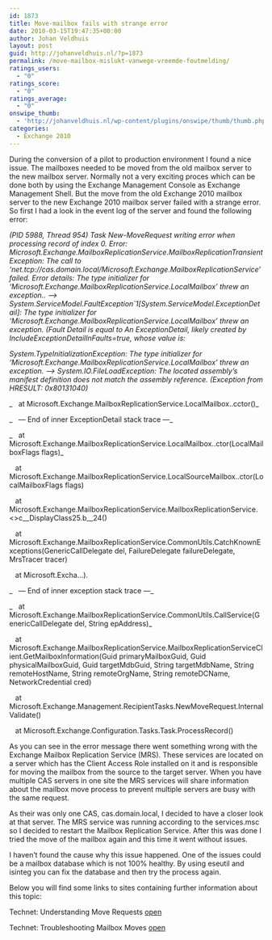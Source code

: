 ```yaml
---
id: 1873
title: Move-mailbox fails with strange error
date: 2010-03-15T19:47:35+00:00
author: Johan Veldhuis
layout: post
guid: http://johanveldhuis.nl/?p=1873
permalink: /move-mailbox-mislukt-vanwege-vreemde-foutmelding/
ratings_users:
  - "0"
ratings_score:
  - "0"
ratings_average:
  - "0"
onswipe_thumb:
  - 'http://johanveldhuis.nl/wp-content/plugins/onswipe/thumb/thumb.php?src=http://johanveldhuis.nl/wp-content/plugins/sociable-zyblog-edition/images/digg.png&amp;w=600&amp;h=800&amp;zc=1&amp;q=75&amp;f=0'
categories:
  - Exchange 2010
---
```

During the conversion of a pilot to production environment I found a nice issue. The mailboxes needed to be moved from the old mailbox server to the new mailbox server. Normally not a very exciting proces which can be done both by using the Exchange Management Console as Exchange Management Shell. But the move from the old Exchange 2010 mailbox server to the new Exchange 2010 mailbox server failed with a strange error. So first I had a look in the event log of the server and found the following error:

_(PID 5988, Thread 954) Task New-MoveRequest writing error when processing record of index 0. Error: Microsoft.Exchange.MailboxReplicationService.MailboxReplicationTransientException: The call to &#8216;net.tcp://cas.domain.local/Microsoft.Exchange.MailboxReplicationService&#8217; failed. Error details: The type initializer for &#8216;Microsoft.Exchange.MailboxReplicationService.LocalMailbox&#8217; threw an exception.. &#8212;> System.ServiceModel.FaultException\`1[System.ServiceModel.ExceptionDetail]: The type initializer for &#8216;Microsoft.Exchange.MailboxReplicationService.LocalMailbox&#8217; threw an exception. (Fault Detail is equal to An ExceptionDetail, likely created by IncludeExceptionDetailInFaults=true, whose value is:_

_System.TypeInitializationException: The type initializer for &#8216;Microsoft.Exchange.MailboxReplicationService.LocalMailbox&#8217; threw an exception. &#8212;-> System.IO.FileLoadException: The located assembly&#8217;s manifest definition does not match the assembly reference. (Exception from HRESULT: 0x80131040)_

_   at Microsoft.Exchange.MailboxReplicationService.LocalMailbox..cctor()_

_   &#8212; End of inner ExceptionDetail stack trace &#8212;_

_   at Microsoft.Exchange.MailboxReplicationService.LocalMailbox..ctor(LocalMailboxFlags flags)_

   at Microsoft.Exchange.MailboxReplicationService.LocalSourceMailbox..ctor(LocalMailboxFlags flags)

   at Microsoft.Exchange.MailboxReplicationService.MailboxReplicationService.<>c\_\_DisplayClass25.<GetMailboxInformation2>b\_\_24()

   at Microsoft.Exchange.MailboxReplicationService.CommonUtils.CatchKnownExceptions(GenericCallDelegate del, FailureDelegate failureDelegate, MrsTracer tracer)

   at Microsoft.Excha&#8230;).

_   &#8212; End of inner exception stack trace &#8212;_

_   at Microsoft.Exchange.MailboxReplicationService.CommonUtils.CallService(GenericCallDelegate del, String epAddress)_

   at Microsoft.Exchange.MailboxReplicationService.MailboxReplicationServiceClient.GetMailboxInformation(Guid primaryMailboxGuid, Guid physicalMailboxGuid, Guid targetMdbGuid, String targetMdbName, String remoteHostName, String remoteOrgName, String remoteDCName, NetworkCredential cred)

   at Microsoft.Exchange.Management.RecipientTasks.NewMoveRequest.InternalValidate()

   at Microsoft.Exchange.Configuration.Tasks.Task.ProcessRecord()

As you can see in the error message there went something wrong with the Exchange Mailbox Replication Service (MRS). These services are located on a server which has the Client Access Role installed on it and is responsible for moving the mailbox from the source to the target server. When you have multiple CAS servers in one site the MRS services will share information about the mailbox move process to prevent multiple servers are busy with the same request.

As their was only one CAS, cas.domain.local, I decided to have a closer look at that server. The MRS service was running according to the services.msc so I decided to restart the Mailbox Replication Service. After this was done I tried the move of the mailbox again and this time it went without issues.

I haven&#8217;t found the cause why this issue happened. One of the issues could be a mailbox database which is not 100% healthy. By using eseutil and isinteg you can fix the database and then try the process again.

Below you will find some links to sites containing further information about this topic:

Technet: Understanding Move Requests <a href="http://technet.microsoft.com/en-us/library/dd298174.aspx" target="_blank">open</a>

Technet: Troubleshooting Mailbox Moves <a href="http://technet.microsoft.com/en-us/library/dd638094.aspx" target="_blank">open</a>
